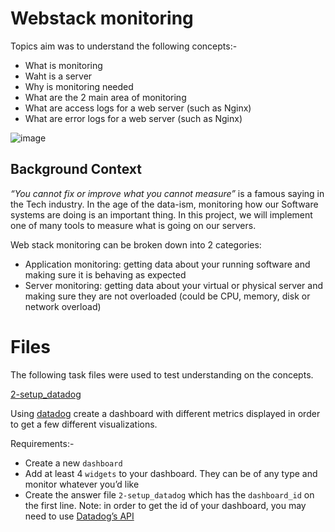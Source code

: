 # Webstack monitoring

Topics aim was to understand the following concepts:-

* What is monitoring
* Waht is a server
* Why is monitoring needed
* What are the 2 main area of monitoring
* What are access logs for a web server (such as Nginx)
* What are error logs for a web server (such as Nginx)

![image](https://user-images.githubusercontent.com/44834632/135334052-17017594-1404-4a9b-be1e-8169f3b51cc8.png)

## Background Context

*“You cannot fix or improve what you cannot measure”* is a famous saying in the Tech industry. In the age of the data-ism, monitoring how our Software systems are doing is an important thing. In this project, we will implement one of many tools to measure what is going on our servers.

Web stack monitoring can be broken down into 2 categories:

* Application monitoring: getting data about your running software and making sure it is behaving as expected
* Server monitoring: getting data about your virtual or physical server and making sure they are not overloaded (could be CPU, memory, disk or network overload)

# Files

The following task files were used to test understanding on the concepts.

[2-setup_datadog](./2-setup_datadog)

Using [datadog](https://www.datadoghq.com/) create a dashboard with different metrics displayed in order to get a few different visualizations.

Requirements:-

* Create a new `dashboard`
* Add at least 4 `widgets` to your dashboard. They can be of any type and monitor whatever you’d like
* Create the answer file `2-setup_datadog` which has the `dashboard_id` on the first line. Note: in order to get the id of your dashboard, you may need to use [Datadog’s API](https://docs.datadoghq.com/api/latest/dashboards/#get-all-dashboards)
